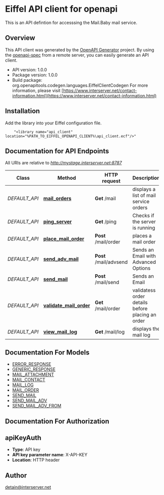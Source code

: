 # Eiffel API client for openapi

This is an API defintion for accesssing the Mail.Baby mail service.

## Overview
This API client was generated by the [OpenAPI Generator](https://openapi-generator.tech) project.  By using the [openapi-spec](https://openapis.org) from a remote server, you can easily generate an API client.

- API version: 1.0.0
- Package version: 1.0.0
- Build package: org.openapitools.codegen.languages.EiffelClientCodegen
For more information, please visit [https://www.interserver.net/contact-information.html](https://www.interserver.net/contact-information.html)

## Installation
Add the library into your Eiffel configuration file.
```
    "<library name="api_client" location="%PATH_TO_EIFFEL_OPENAPI_CLIENT%\api_client.ecf"/>"
```

## Documentation for API Endpoints

All URIs are relative to *http://mystage.interserver.net:8787*

Class | Method | HTTP request | Description
------------ | ------------- | ------------- | -------------
*DEFAULT_API* | [**mail_orders**](docs/DEFAULT_API.md#mail_orders) | **Get** /mail | displays a list of mail service orders
*DEFAULT_API* | [**ping_server**](docs/DEFAULT_API.md#ping_server) | **Get** /ping | Checks if the server is running
*DEFAULT_API* | [**place_mail_order**](docs/DEFAULT_API.md#place_mail_order) | **Post** /mail/order | places a mail order
*DEFAULT_API* | [**send_adv_mail**](docs/DEFAULT_API.md#send_adv_mail) | **Post** /mail/advsend | Sends an Email with Advanced Options
*DEFAULT_API* | [**send_mail**](docs/DEFAULT_API.md#send_mail) | **Post** /mail/send | Sends an Email
*DEFAULT_API* | [**validate_mail_order**](docs/DEFAULT_API.md#validate_mail_order) | **Get** /mail/order | validatess order details before placing an order
*DEFAULT_API* | [**view_mail_log**](docs/DEFAULT_API.md#view_mail_log) | **Get** /mail/log | displays the mail log


## Documentation For Models

 - [ERROR_RESPONSE](docs/ERROR_RESPONSE.md)
 - [GENERIC_RESPONSE](docs/GENERIC_RESPONSE.md)
 - [MAIL_ATTACHMENT](docs/MAIL_ATTACHMENT.md)
 - [MAIL_CONTACT](docs/MAIL_CONTACT.md)
 - [MAIL_LOG](docs/MAIL_LOG.md)
 - [MAIL_ORDER](docs/MAIL_ORDER.md)
 - [SEND_MAIL](docs/SEND_MAIL.md)
 - [SEND_MAIL_ADV](docs/SEND_MAIL_ADV.md)
 - [SEND_MAIL_ADV_FROM](docs/SEND_MAIL_ADV_FROM.md)


## Documentation For Authorization


## apiKeyAuth

- **Type**: API key 
- **API key parameter name**: X-API-KEY
- **Location**: HTTP header


## Author

detain@interserver.net


